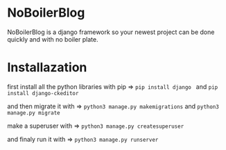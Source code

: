 # NoBoilerBlog
NoBoilerBlog is a django framework so your newest project can be done quickly and with no boiler plate.


# Installazation
first install all the python libraries with pip =>
`pip install django ` and
`pip install django-ckeditor `

and then migrate it with =>
`python3 manage.py makemigrations` and
`python3 manage.py migrate`

make a superuser with =>
`python3 manage.py createsuperuser`

and finaly run it with =>
`python3 manage.py runserver`
